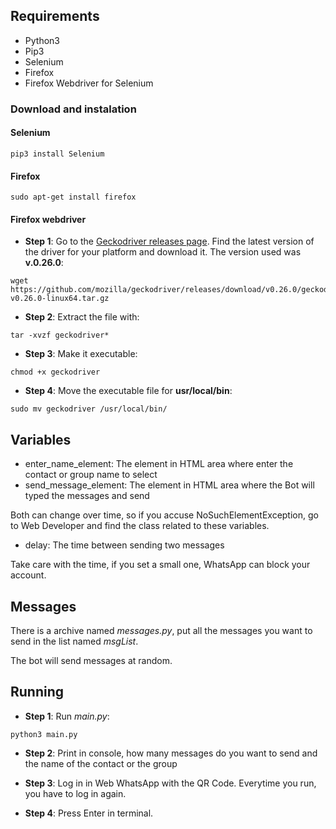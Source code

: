 ## __Requirements__
* Python3
* Pip3
* Selenium
* Firefox
* Firefox Webdriver for Selenium

### __Download and instalation__
#### Selenium

```{bash}
pip3 install Selenium
```

#### Firefox
```{bash}
sudo apt-get install firefox
```

#### Firefox webdriver

* __Step 1__: Go to the [Geckodriver releases page](https://github.com/mozilla/geckodriver/releases). Find the latest version of the driver for your platform and download it. The version used was __v.0.26.0__:

```{bash}
wget https://github.com/mozilla/geckodriver/releases/download/v0.26.0/geckodriver-v0.26.0-linux64.tar.gz
```

* __Step 2__: Extract the file with:
```{bash}
tar -xvzf geckodriver*
```

* __Step 3__: Make it executable:
```{bash}
chmod +x geckodriver
```

* __Step 4__: Move the executable file for __usr/local/bin__:
```{bash}
sudo mv geckodriver /usr/local/bin/
```

## __Variables__

* enter_name_element: The element in HTML area where enter the contact or group name to select
* send_message_element: The element in HTML area where the Bot will typed the messages and send

Both can change over time, so if you accuse NoSuchElementException, go to Web Developer and find the class related to these variables.

* delay: The time between sending two messages

Take care with the time, if you set a small one, WhatsApp can block your account.

## __Messages__

There is a archive named _messages.py_, put all the messages you want to send in the list named _msgList_.

The bot will send messages at random.

## __Running__

* __Step 1__: Run _main.py_:

```{bash}
python3 main.py
```

* __Step 2__: Print in console, how many messages do you want to send  and the name of the contact or the group

* __Step 3__: Log in in Web WhatsApp with the QR Code. Everytime you run, you have to log in again.

* __Step 4__: Press Enter in terminal.